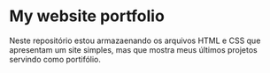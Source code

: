 # My website portfolio
Neste repositório estou armazaenando os arquivos HTML e CSS que apresentam um site simples,
mas que mostra meus últimos projetos servindo como portifólio.
